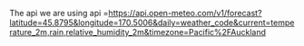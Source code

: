The api we are using
api =https://api.open-meteo.com/v1/forecast?latitude=45.8795&longitude=170.5006&daily=weather_code&current=temperature_2m,rain,relative_humidity_2m&timezone=Pacific%2FAuckland
